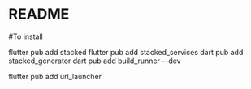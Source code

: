# README

#To install

flutter pub add stacked
flutter pub add stacked_services
dart pub add stacked_generator
dart pub add build_runner --dev

flutter pub add url_launcher
